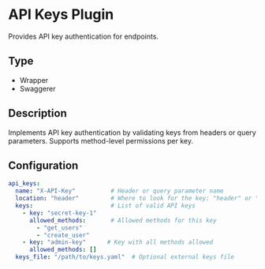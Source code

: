 # API Keys Plugin

Provides API key authentication for endpoints.

## Type
- Wrapper
- Swaggerer

## Description
Implements API key authentication by validating keys from headers or query parameters. Supports method-level permissions per key.

## Configuration

```yaml
api_keys:
  name: "X-API-Key"          # Header or query parameter name
  location: "header"         # Where to look for the key: "header" or "query"
  keys:                      # List of valid API keys
    - key: "secret-key-1"
      allowed_methods:       # Allowed methods for this key
        - "get_users"
        - "create_user"
    - key: "admin-key"      # Key with all methods allowed
      allowed_methods: []    
  keys_file: "/path/to/keys.yaml"  # Optional external keys file
``` 